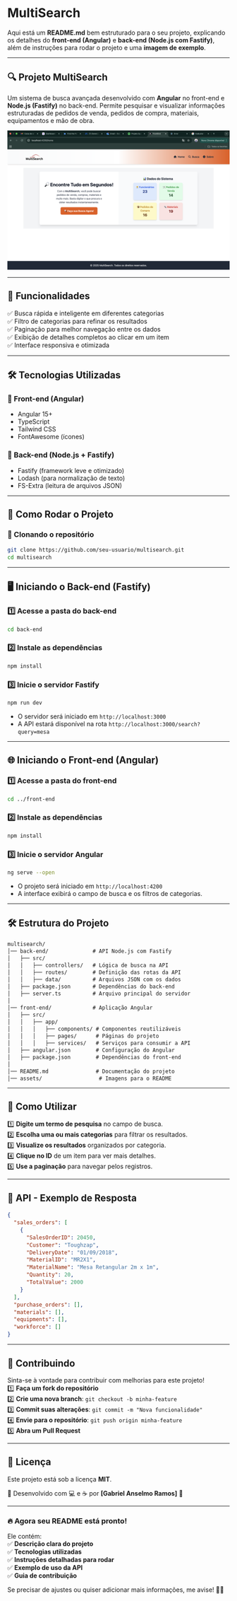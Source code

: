 # MultiSearch

Aqui está um **README.md** bem estruturado para o seu projeto, explicando os detalhes do **front-end (Angular)** e **back-end (Node.js com Fastify)**, além de instruções para rodar o projeto e uma **imagem de exemplo**.

---

## **🔍 Projeto MultiSearch**
Um sistema de busca avançada desenvolvido com **Angular** no front-end e **Node.js (Fastify)** no back-end. Permite pesquisar e visualizar informações estruturadas de pedidos de venda, pedidos de compra, materiais, equipamentos e mão de obra.

![Exemplo do Sistema](./example.png) <!-- Substitua pelo caminho correto da imagem -->

---

## **📌 Funcionalidades**
✅ Busca rápida e inteligente em diferentes categorias  
✅ Filtro de categorias para refinar os resultados  
✅ Paginação para melhor navegação entre os dados  
✅ Exibição de detalhes completos ao clicar em um item  
✅ Interface responsiva e otimizada  

---

## **🛠 Tecnologias Utilizadas**
### **🔷 Front-end (Angular)**
- Angular 15+
- TypeScript
- Tailwind CSS
- FontAwesome (ícones)

### **🔷 Back-end (Node.js + Fastify)**
- Fastify (framework leve e otimizado)
- Lodash (para normalização de texto)
- FS-Extra (leitura de arquivos JSON)

---

## **🚀 Como Rodar o Projeto**
### **🔹 Clonando o repositório**
```bash
git clone https://github.com/seu-usuario/multisearch.git
cd multisearch
```

---

## **🖥️ Iniciando o Back-end (Fastify)**
### **1️⃣ Acesse a pasta do back-end**
```bash
cd back-end
```

### **2️⃣ Instale as dependências**
```bash
npm install
```

### **3️⃣ Inicie o servidor Fastify**
```bash
npm run dev
```
- O servidor será iniciado em `http://localhost:3000`
- A API estará disponível na rota `http://localhost:3000/search?query=mesa`

---

## **🌐 Iniciando o Front-end (Angular)**
### **1️⃣ Acesse a pasta do front-end**
```bash
cd ../front-end
```

### **2️⃣ Instale as dependências**
```bash
npm install
```

### **3️⃣ Inicie o servidor Angular**
```bash
ng serve --open
```
- O projeto será iniciado em `http://localhost:4200`
- A interface exibirá o campo de busca e os filtros de categorias.

---

## **🛠 Estrutura do Projeto**
```
multisearch/
│── back-end/              # API Node.js com Fastify
│   ├── src/
│   │   ├── controllers/   # Lógica de busca na API
│   │   ├── routes/        # Definição das rotas da API
│   │   ├── data/          # Arquivos JSON com os dados
│   ├── package.json       # Dependências do back-end
│   ├── server.ts          # Arquivo principal do servidor
│
│── front-end/             # Aplicação Angular
│   ├── src/
│   │   ├── app/
│   │   │   ├── components/ # Componentes reutilizáveis
│   │   │   ├── pages/      # Páginas do projeto
│   │   │   ├── services/   # Serviços para consumir a API
│   ├── angular.json        # Configuração do Angular
│   ├── package.json        # Dependências do front-end
│
│── README.md               # Documentação do projeto
│── assets/                  # Imagens para o README
```

---

## **📢 Como Utilizar**
1️⃣ **Digite um termo de pesquisa** no campo de busca.  
2️⃣ **Escolha uma ou mais categorias** para filtrar os resultados.  
3️⃣ **Visualize os resultados** organizados por categoria.  
4️⃣ **Clique no ID** de um item para ver mais detalhes.  
5️⃣ **Use a paginação** para navegar pelos registros.

---

## **📜 API - Exemplo de Resposta**
```json
{
  "sales_orders": [
    {
      "SalesOrderID": 20450,
      "Customer": "Toughzap",
      "DeliveryDate": "01/09/2018",
      "MaterialID": "MR2X1",
      "MaterialName": "Mesa Retangular 2m x 1m",
      "Quantity": 20,
      "TotalValue": 2000
    }
  ],
  "purchase_orders": [],
  "materials": [],
  "equipments": [],
  "workforce": []
}
```

---

## **📌 Contribuindo**
Sinta-se à vontade para contribuir com melhorias para este projeto!  
1️⃣ **Faça um fork do repositório**  
2️⃣ **Crie uma nova branch**: `git checkout -b minha-feature`  
3️⃣ **Commit suas alterações**: `git commit -m "Nova funcionalidade"`  
4️⃣ **Envie para o repositório**: `git push origin minha-feature`  
5️⃣ **Abra um Pull Request**  

---

## **📄 Licença**
Este projeto está sob a licença **MIT**.  

📌 Desenvolvido com 💻 e ☕ por **[Gabriel Anselmo Ramos]** 🚀  

---

### 🔥 **Agora seu README está pronto!**
Ele contém:  
✅ **Descrição clara do projeto**  
✅ **Tecnologias utilizadas**  
✅ **Instruções detalhadas para rodar**  
✅ **Exemplo de uso da API**  
✅ **Guia de contribuição**  

Se precisar de ajustes ou quiser adicionar mais informações, me avise! 🚀🎯